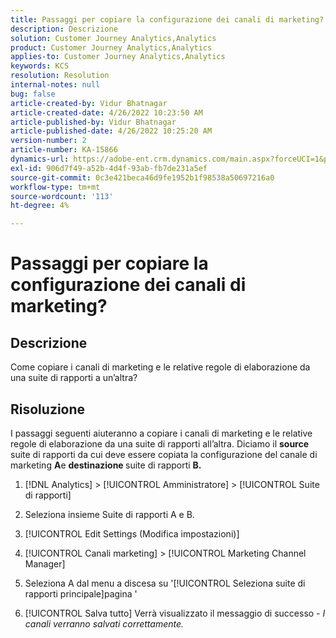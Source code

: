 ```yaml
---
title: Passaggi per copiare la configurazione dei canali di marketing?
description: Descrizione
solution: Customer Journey Analytics,Analytics
product: Customer Journey Analytics,Analytics
applies-to: Customer Journey Analytics,Analytics
keywords: KCS
resolution: Resolution
internal-notes: null
bug: false
article-created-by: Vidur Bhatnagar
article-created-date: 4/26/2022 10:23:50 AM
article-published-by: Vidur Bhatnagar
article-published-date: 4/26/2022 10:25:20 AM
version-number: 2
article-number: KA-15866
dynamics-url: https://adobe-ent.crm.dynamics.com/main.aspx?forceUCI=1&pagetype=entityrecord&etn=knowledgearticle&id=00f23cf1-4ac5-ec11-a7b6-0022480a1004
exl-id: 906d7f49-a52b-4d4f-93ab-fb7de231a5ef
source-git-commit: 0c3e421beca46d9fe1952b1f98538a50697216a0
workflow-type: tm+mt
source-wordcount: '113'
ht-degree: 4%

---
```


# Passaggi per copiare la configurazione dei canali di marketing?

## Descrizione


Come copiare i canali di marketing e le relative regole di elaborazione da una suite di rapporti a un’altra?


## Risoluzione


I passaggi seguenti aiuteranno a copiare i canali di marketing e le relative regole di elaborazione da una suite di rapporti all’altra. Diciamo il <b>source </b>suite di rapporti da cui deve essere copiata la configurazione del canale di marketing <b>A</b>e <b>destinazione </b>suite di rapporti <b>B.</b>

1. [!DNL Analytics] > [!UICONTROL Amministratore] > [!UICONTROL Suite di rapporti]

2. Seleziona insieme Suite di rapporti A e B.

3. [!UICONTROL  Edit Settings (Modifica impostazioni)]

4. [!UICONTROL Canali marketing] > [!UICONTROL Marketing Channel Manager]

5. Seleziona A dal menu a discesa su &#39;[!UICONTROL Seleziona suite di rapporti principale]pagina &#39;

6. [!UICONTROL Salva tutto]  Verrà visualizzato il messaggio di successo - *I canali verranno salvati correttamente.*
